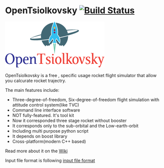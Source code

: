 # OpenTsiolkovsky   [![Build Status](https://travis-ci.org/istellartech/OpenTsiolkovsky.svg?branch=master)](https://travis-ci.org/istellartech/OpenTsiolkovsky)

![OpenTsiolkovsky](doc/OpenTsiolkovsky_Logo_small.png)


OpenTsiolkovsky is a free , specific usage rocket flight simulator that allow you calcurate rocket trajectry.

The main features include:

* Three-degree-of-freedom, Six-degree-of-freedom flight simulation with attitude control system(like TVC)
* Command line interface software
* NOT fully-featured. It's tool kit
* Now it corresponded three stage rocket without booster
* It corresponds only to the sub-orbital and the Low-earth-orbit
* Including multi purpose python script
* It depends on boost library
* Cross-platform(modern C++ based)

Read more about it on the [Wiki](https://github.com/istellartech/OpenTsiolkovsky/wiki)

Input file format is following [input file format](https://github.com/istellartech/OpenTsiolkovsky/wiki/input_file)


